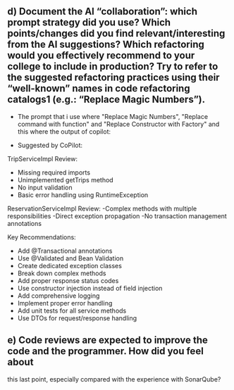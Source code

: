 ## d) Document the AI “collaboration”: which prompt strategy did you use? Which points/changes did you find relevant/interesting from the AI suggestions? Which refactoring would you effectively recommend to your college to include in production? Try to refer to the suggested refactoring practices using their “well-known” names in code refactoring catalogs1 (e.g.: “Replace Magic Numbers”). 
- The prompt that i use where "Replace Magic Numbers", "Replace command with function" and "Replace Constructor with Factory" and this where the output of copilot:

- Suggested by CoPilot:

TripServiceImpl Review:
- Missing required imports
- Unimplemented getTrips method
- No input validation
- Basic error handling using RuntimeException

ReservationServiceImpl Review:
-Complex methods with multiple responsibilities
-Direct exception propagation
-No transaction management annotations

Key Recommendations:

- Add @Transactional annotations
- Use @Validated and Bean Validation
- Create dedicated exception classes
- Break down complex methods
- Add proper response status codes
- Use constructor injection instead of field injection
- Add comprehensive logging
- Implement proper error handling
- Add unit tests for all service methods
- Use DTOs for request/response handling


## e) Code reviews are expected to improve the code and the programmer. How did you feel about
this last point, especially compared with the experience with SonarQube?